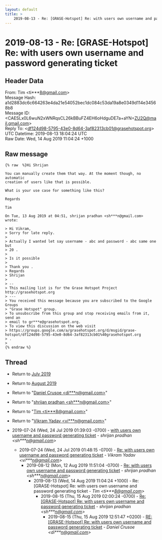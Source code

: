 ```yaml
---
layout: default
title: >
    2019-08-13 - Re: [GRASE-Hotspot] Re: with users own username and password generating ticket
---
```


# 2019-08-13 - Re: [GRASE-Hotspot] Re: with users own username and password generating ticket

## Header Data

From: Tim \<ti***8@gmail.com\><br>
Message Hash: a1d2883dc6c664263e4da21e54052bec1dc084c53da19a8e0349d114e34568b8<br>
Message ID: \<CAESLx0L6wuN2xWNRqsCL26kBBuFZ4EH6oHdguDE7a+aYN=ZU2Q@mail.gmail.com\><br>
Reply To: \<df124d98-5795-43e0-8d64-3af82313cb01@grasehotspot.org\><br>
UTC Datetime: 2019-08-13 18:04:24 UTC<br>
Raw Date: Wed, 14 Aug 2019 11:04:24 +1000<br>

## Raw message

```
{% raw  %}Hi Shrijan

You can manually create them that way. At the moment though, no automatic
creation of users like that is possible.

What is your use case for something like this?

Regards

Tim

On Tue, 13 Aug 2019 at 04:51, shrijan pradhan <sh***n@gmail.com> wrote:

> Hi Vikram,
> Sorry for late reply.
>
> Actually I wanted let say username - abc and password - abc same one but
> 20 .
>
> Is it possible
>
> Thank you .
> Regards
> Shrijan
>
> --
> This mailing list is for the Grase Hotspot Project http://grasehotspot.org
> ---
> You received this message because you are subscribed to the Google Groups
> "Grase Hotspot" group.
> To unsubscribe from this group and stop receiving emails from it, send an
> email to gr***e@grasehotspot.org.
> To view this discussion on the web visit
> https://groups.google.com/a/grasehotspot.org/d/msgid/grase-hotspot/df124d98-5795-43e0-8d64-3af82313cb01%40grasehotspot.org
> .
>
{% endraw %}
```

## Thread

+ Return to [July 2019](/archive/2019/07)
+ Return to [August 2019](/archive/2019/08)

+ Return to "[Daniel Crusoe <di***n<span>@</span>gmail.com>](/authors/di___n_at_gmail_com)"
+ Return to "[shrijan pradhan <sh***n<span>@</span>gmail.com>](/authors/sh___n_at_gmail_com)"
+ Return to "[Tim <ti***8<span>@</span>gmail.com>](/authors/ti___8_at_gmail_com)"
+ Return to "[Vikram Yadav <vi***n<span>@</span>gmail.com>](/authors/vi___n_at_gmail_com)"

+ 2019-07-24 (Wed, 24 Jul 2019 01:39:03 -0700) - [with users own username and password generating ticket](/archive/2019/07/5cd8a974540409f27d398b9aca5336166e0e68e41e62139c25b72ced97d97e3c) - _shrijan pradhan \<sh***n@gmail.com\>_
  + 2019-07-24 (Wed, 24 Jul 2019 01:48:15 -0700) - [Re: with users own username and password generating ticket](/archive/2019/07/23df114fb36f9611d3d5b920bccbc389fbabd31998c91f8ad5160db61e06bf35) - _Vikram Yadav \<vi***n@gmail.com\>_
    + 2019-08-12 (Mon, 12 Aug 2019 11:51:04 -0700) - [Re: with users own username and password generating ticket](/archive/2019/08/695864dbd95fe235a37fa8fd436f0b70ce52e47e6f457f620cb2af830388b3ed) - _shrijan pradhan \<sh***n@gmail.com\>_
      + 2019-08-13 (Wed, 14 Aug 2019 11:04:24 +1000) - Re: [GRASE-Hotspot] Re: with users own username and password generating ticket - _Tim \<ti***8@gmail.com\>_
        + 2019-08-15 (Thu, 15 Aug 2019 02:00:24 -0700) - [Re: [GRASE-Hotspot] Re: with users own username and password generating ticket](/archive/2019/08/7ae86e611e6b434e3b9e2f3528de4a4f95c3c39c90fe28ee0453da3025c1deef) - _shrijan pradhan \<sh***n@gmail.com\>_
          + 2019-08-15 (Thu, 15 Aug 2019 12:51:47 +0200) - [RE: [GRASE-Hotspot] Re: with users own username and password generating ticket](/archive/2019/08/10b9aa740be4d56019ea2f1a17c27e4a2dee5cde0d1c303bdb8f6032f3c192f2) - _Daniel Crusoe \<di***n@gmail.com\>_

